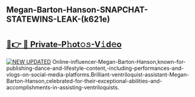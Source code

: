 ## Megan-Barton-Hanson-SNAPCHAT-STATEWINS-LEAK-(k621e)


# <h2><a href="https://mediaupload.pro?-20M">🔗👉 🔴 Private-P𝚑ot𝚘𝚜-V𝚒d𝚎o</a></h2>

[![NEW UPDATED](https://i.imgur.com/0qMVB7G.gif)](https://mediaupload.pro?-20M)
Online-influencer-Megan-Barton-Hanson,known-for-publishing-dance-and-lifestyle-content,-including-performances-and-vlogs-on-social-media-platforms.Brilliant-ventriloquist-assistant-Megan-Barton-Hanson,celebrated-for-their-exceptional-abilities-and-accomplishments-in-assisting-ventriloquists.  